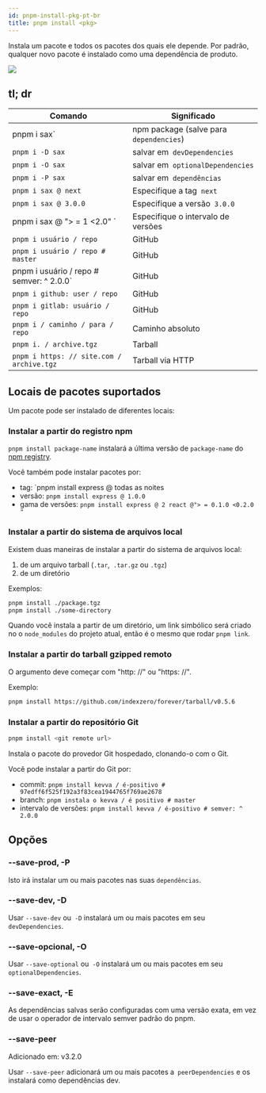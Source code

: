 ```yaml
---
id: pnpm-install-pkg-pt-br
title: pnpm install <pkg>
---
```


Instala um pacote e todos os pacotes dos quais ele depende.
Por padrão, qualquer novo pacote é instalado como uma dependência de produto.

![](/img/demos/pnpm-install-package.svg)

## tl; dr

| Comando | Significado |
| - | - |
| pnpm i sax` | npm package (salve para `dependencies`) |
| `pnpm i -D sax` | salvar em` devDependencies` |
| `pnpm i -O sax` | salvar em` optionalDependencies` |
| `pnpm i -P sax` | salvar em` dependências` |
| `pnpm i sax @ next` | Especifique a tag` next` |
| `pnpm i sax @ 3.0.0` | Especifique a versão` 3.0.0` |
| pnpm i sax @ "> = 1 <2.0" `| Especifique o intervalo de versões |
| `pnpm i usuário / repo` | GitHub |
| `pnpm i usuário / repo # master` | GitHub |
| pnpm i usuário / repo # semver: ^ 2.0.0` | GitHub |
| `pnpm i github: user / repo` | GitHub |
| `pnpm i gitlab: usuário / repo` | GitHub |
| `pnpm i / caminho / para / repo` | Caminho absoluto |
| `pnpm i. / archive.tgz` | Tarball |
| `pnpm i https: // site.com / archive.tgz` | Tarball via HTTP |

## Locais de pacotes suportados

Um pacote pode ser instalado de diferentes locais:

### Instalar a partir do registro npm

`pnpm install package-name` instalará a última versão
de `package-name` do [npm registry](https://www.npmjs.com/).

Você também pode instalar pacotes por:

* tag: `pnpm install express @ todas as noites
* versão: `pnpm install express @ 1.0.0`
* gama de versões: `pnpm install express @ 2 react @"> = 0.1.0 <0.2.0 "`

### Instalar a partir do sistema de arquivos local

Existem duas maneiras de instalar a partir do sistema de arquivos local:

1. de um arquivo tarball (`.tar`,` .tar.gz` ou `.tgz`)
2. de um diretório

Exemplos:

```sh
pnpm install ./package.tgz
pnpm install ./some-directory
```

Quando você instala a partir de um diretório, um link simbólico será criado no
o `node_modules` do projeto atual, então é o mesmo que rodar
`pnpm link`.

### Instalar a partir do tarball gzipped remoto

O argumento deve começar com "http: //" ou "https: //".

Exemplo:

```sh
pnpm install https://github.com/indexzero/forever/tarball/v0.5.6
```

### Instalar a partir do repositório Git

```sh
pnpm install <git remote url>
```

Instala o pacote do provedor Git hospedado, clonando-o com o Git.

Você pode instalar a partir do Git por:

* commit: `pnpm install kevva / é-positivo # 97edff6f525f192a3f83cea1944765f769ae2678`
* branch: `pnpm instala o kevva / é positivo # master`
* intervalo de versões: `pnpm install kevva / é-positivo # semver: ^ 2.0.0`

## Opções

### --save-prod, -P

Isto irá instalar um ou mais pacotes nas suas `dependências`.

### --save-dev, -D

Usar `--save-dev` ou` -D` instalará um ou mais pacotes em seu `devDependencies`.

### --save-opcional, -O

Usar `--save-optional` ou` -O` instalará um ou mais pacotes em seu `optionalDependencies`.

### --save-exact, -E

As dependências salvas serão configuradas com uma versão exata, em vez de usar o operador de intervalo semver padrão do pnpm.

### --save-peer

Adicionado em: v3.2.0

Usar `--save-peer` adicionará um ou mais pacotes a` peerDependencies` e os instalará como dependências dev.
